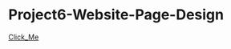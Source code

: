 # Project6-Website-Page-Design
[Click_Me](https://halilerkantarci.github.io/Project6-Website-Page-Design/)
